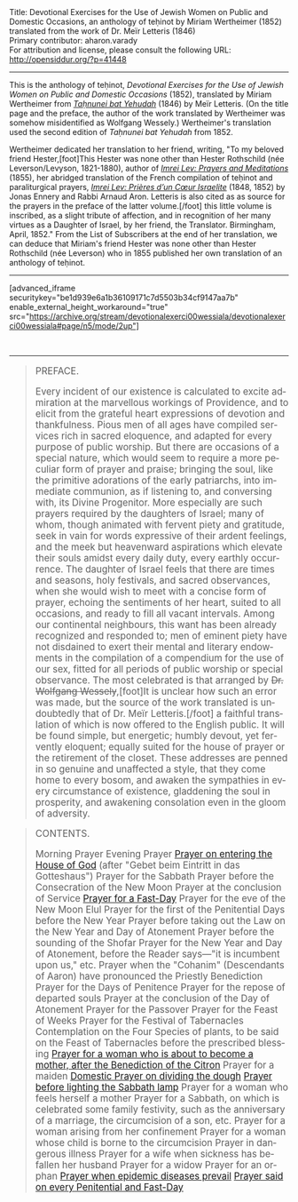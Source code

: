 <html>
<head></head>
<body>
Title: Devotional Exercises for the Use of Jewish Women on Public and Domestic Occasions, an anthology of teḥinot by Miriam Wertheimer (1852) translated from the work of Dr. Meïr Letteris (1846)<br />
Primary contributor: aharon.varady<br />
For attribution and license, please consult the following URL: <a href="http://opensiddur.org/?p=41448">http://opensiddur.org/?p=41448</a>
<p />
<hr />

This is the anthology of teḥinot, <em>Devotional Exercises for the Use of Jewish Women on Public and Domestic Occasions</em> (1852), translated by Miriam Wertheimer from <em><a href="/?p=41412">Taḥnunei bat Yehudah</a></em> (1846) by Meïr Letteris. (On the title page and the preface, the author of the work translated by Wertheimer was somehow misidentified as Wolfgang Wessely.) Wertheimer's translation used the second edition of <em>Taḥnunei bat Yehudah</em> from 1852.

Wertheimer dedicated her translation to her friend, writing, "To my beloved friend Hester,[foot]This Hester was none other than Hester Rothschild (née Leverson/Levyson, 1821-1880), author of <em><a href="/?p=31179">Imrei Lev: Prayers and Meditations</a></em> (1855), her abridged translation of the French compilation of teḥinot and paraliturgical prayers, <em><a href="/?p=12950">Imrei Lev: Prières d’un Cœur Israelite</a></em> (1848, 1852) by Jonas Ennery and Rabbi Arnaud Aron. Letteris is also cited as as source for the prayers in the preface of the latter volume.[/foot] this little volume is inscribed, as a slight tribute of affection, and in recognition of her many virtues as a Daughter of Israel, by her friend, the Translator. Birmingham, April, 1852." From the List of Subscribers at the end of her translation, we can deduce that Miriam's friend Hester was none other than Hester Rothschild (née Leverson) who in 1855 published her own translation of an anthology of teḥinot.

<hr />

[advanced_iframe securitykey="be1d939e6a1b36109171c7d5503b34cf9147aa7b" enable_external_height_workaround="true" src="https://archive.org/stream/devotionalexerci00wessiala/devotionalexerci00wessiala#page/n5/mode/2up"]

&nbsp;

<hr />

<div class="english" lang="en" style="font-size: 1.2em;">
<blockquote>PREFACE.

Every incident of our existence is calculated to excite admiration at the marvellous workings of Providence, and to elicit from the grateful heart expressions of devotion and thankfulness. Pious men of all ages have compiled services rich in sacred eloquence, and adapted for every purpose of public worship. But there are occasions of a special nature, which would seem to require a more peculiar form of prayer and praise; bringing the soul, like the primitive adorations of the early patriarchs, into immediate communion, as if listening to, and conversing with, its Divine Progenitor. More especially are such prayers required by the daughters of Israel; many of whom, though animated with fervent piety and gratitude, seek in vain for words expressive of their ardent feelings, and the meek but heavenward aspirations which elevate their souls amidst every daily duty, every earthly occurrence. The daughter of Israel feels that there are times and seasons, holy festivals, and sacred observances, when she would wish to meet with a concise form of prayer, echoing the sentiments of her heart, suited to all occasions, and ready to fill all vacant intervals. Among our continental neighbours, this want has been already recognized and responded to; men of eminent piety have not disdained to exert their mental and literary endowments in the compilation of a compendium for the use of our sex, fitted for all periods of public worship or special observance. The most celebrated is that arranged by <strike>Dr. Wolfgang Wessely</strike>,[foot]It is unclear how such an error was made, but the source of the work translated is undoubtedly that of Dr. Meïr Letteris.[/foot] a faithful translation of which is now offered to the English public. It will be found simple, but energetic; humbly devout, yet fervently eloquent; equally suited for the house of prayer or the retirement of the closet. These addresses are penned in so genuine and unaffected a style, that they come home to every bosom, and awaken the sympathies in every circumstance of existence, gladdening the soul in prosperity, and awakening consolation even in the gloom of adversity.</blockquote>



<blockquote>CONTENTS.

Morning Prayer
Evening Prayer
<a href="/?p=41768">Prayer on entering the House of God</a> (after "Gebet beim Eintritt in das Gotteshaus")
Prayer for the Sabbath 
Prayer before the Consecration of the New Moon
Prayer at the conclusion of Service
<a href="/?p=41479">Prayer for a Fast-Day</a>
Prayer for the eve of the New Moon Elul
Prayer for the first of the Penitential Days before the New Year
Prayer before taking out the Law on the New Year and Day of Atonement
Prayer before the sounding of the Shofar
Prayer for the New Year and Day of Atonement, before the Reader says—"it is incumbent upon us," etc. 
Prayer when the "Cohanim" (Descendants of Aaron) have pronounced the Priestly Benediction
Prayer for the Days of Penitence
Prayer for the repose of departed souls 
Prayer at the conclusion of the Day of Atonement
Prayer for the Passover 
Prayer for the Feast of Weeks
Prayer for the Festival of Tabernacles 
Contemplation on the Four Species of plants, to be said on the Feast of Tabernacles before the prescribed blessing
<a href="/?p=41508">Prayer for a woman who is about to become a mother, after the Benediction of the Citron</a>
Prayer for a maiden
<a href="/?p=41513">Domestic Prayer on dividing the dough</a>
<a href="/?p=41518">Prayer before lighting the Sabbath lamp</a>
Prayer for a woman who feels herself a mother
Prayer for a Sabbath, on which is celebrated some family festivity, such as the anniversary of a marriage, the circumcision of a son, etc.
Prayer for a woman arising from her confinement
Prayer for a woman whose child is borne to the circumcision 
Prayer in dangerous illness 
Prayer for a wife when sickness has befallen her husband 
Prayer for a widow
Prayer for an orphan
<a href="/?p=41459">Prayer when epidemic diseases prevail</a>
<a href="/?p=41452">Prayer said on every Penitential and Fast-Day</a></blockquote>


</div>

&nbsp;

</body>
</html>